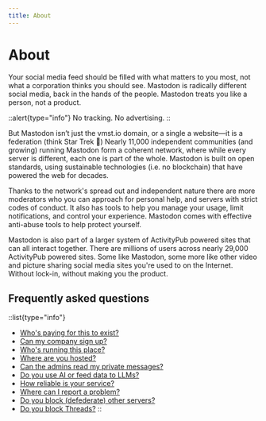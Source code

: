 ```yaml
---
title: About
---
```


# About

Your social media feed should be filled with what matters to you most, not what a corporation thinks you should see. Mastodon is radically different social media, back in the hands of the people. Mastodon treats you like a person, not a product.

::alert{type="info"}
No tracking. No advertising.
::

But Mastodon isn’t just the vmst.io domain, or a single a website—it is a federation (think Star Trek 🖖) Nearly 11,000 independent communities (and growing) running Mastodon form a coherent network, where while every server is different, each one is part of the whole. Mastodon is built on open standards, using sustainable technologies (i.e. no blockchain) that have powered the web for decades.

Thanks to the network's spread out and independent nature there are more moderators who you can approach for personal help, and servers with strict codes of conduct. It also has tools to help you manage your usage, limit notifications, and control your experience. Mastodon comes with effective anti-abuse tools to help protect yourself.

Mastodon is also part of a larger system of ActivityPub powered sites that can all interact together. There are millions of users across nearly 29,000 ActivityPub powered sites. Some like Mastodon, some more like other video and picture sharing social media sites you're used to on the Internet. Without lock-in, without making you the product.

## Frequently asked questions

  ::list{type="info"}
  - [Who's paying for this to exist?](/funding)
  - [Can my company sign up?](/rules/brands)
  - [Who's running this place?](/about/staff)
  - [Where are you hosted?](/infrastructure)
  - [Can the admins read my private messages?](/about/data)
  - [Do you use AI or feed data to LLMs?](/about/data#large-language-models)
  - [How reliable is your service?](/infrastructure/monitoring)
  - [Where can I report a problem?](/about/issues)
  - [Do you block (defederate) other servers?](/rules/defederation)
  - [Do you block Threads?](/rules/threads)
  ::
